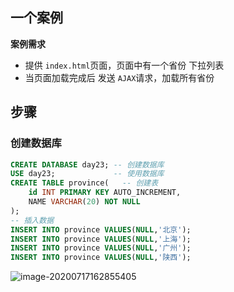 ## 一个案例

**案例需求**

*   提供 `index.html`页面，页面中有一个省份  下拉列表
*   当页面加载完成后 发送 `AJAX`请求，加载所有省份



## 步骤

### 创建数据库

```sql
CREATE DATABASE day23; -- 创建数据库
USE day23; 			   -- 使用数据库
CREATE TABLE province(   -- 创建表
	id INT PRIMARY KEY AUTO_INCREMENT,
	NAME VARCHAR(20) NOT NULL	
);
-- 插入数据
INSERT INTO province VALUES(NULL,'北京');
INSERT INTO province VALUES(NULL,'上海');
INSERT INTO province VALUES(NULL,'广州');
INSERT INTO province VALUES(NULL,'陕西');
```

![image-20200717162855405](F:/Typora_img/16.png)